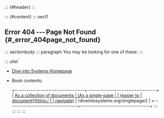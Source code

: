 ::: {#header}
:::

::: {#content}
::: sect1
## Error 404 --- Page Not Found {#_error_404page_not_found}

::: sectionbody
::: paragraph
You may be looking for one of these:
:::

::: ulist
-   [Dive into Systems Homepage](https://diveintosystems.org/)

-   Book contents:

    +-----------------------------------+-----------------------------------+
    | [As a collection of documents     | [As a single-page                 |
    | (easier to                        | document](https:/                 |
    | navigate)](../../index.html)      | /diveintosystems.org/singlepage/) |
    +-----------------------------------+-----------------------------------+
:::
:::
:::
:::

